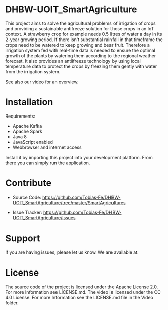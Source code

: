 # DHBW-UOIT_SmartAgriculture
This project aims to solve the agricultural problems of irrigation of crops and providing a sustainable antifreeze solution for those crops in an IoT context. A strawberry crop for example needs 0.5 litres of water a day in its 2-year growing period. If there isn't substantial rainfall in that timeframe the crops need to be watered to keep growing and bear fruit. Therefore a irrigation system fed with real-time data is needed to ensure the optimal growth of the plants by watering them according to the regional weather forecast. It also provides an antiifreeze technology by using local temperature data to protect the crops by freezing them gently with water from the irrigation system.

See also our video for an overview.

Installation
=================

Requirements:
 - Apache Kafka
 - Apache Spark
 - Java 8
 - JavaScript enabled
 - Webbrowser and internet access
 
Install it by importing this project into your development platform. From there you can simply run the application.

Contribute
=================

  - Source Code: https://github.com/Tobias-Fe/DHBW-UOIT_SmartAgriculture/tree/master/SmartAgricultures
  
  - Issue Tracker: https://github.com/Tobias-Fe/DHBW-UOIT_SmartAgriculture/issues
  
Support
=================

If you are having issues, please let us know.
We are available at: 

License
================

The source code of the project is licensed under the Apache License 2.0. For more Information see LICENSE.md.
The video is licensed under the CC 4.0 License. For more Information see the LICENSE.md file in the Video folder.



